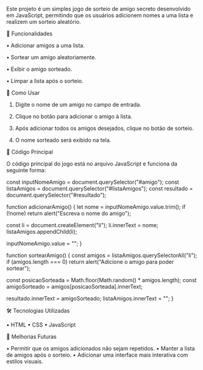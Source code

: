 Este projeto é um simples jogo de sorteio de amigo secreto desenvolvido em JavaScript, permitindo que os usuários adicionem nomes a uma lista e realizem um sorteio aleatório.

🎯 Funcionalidades

• Adicionar amigos a uma lista.

• Sortear um amigo aleatoriamente.

• Exibir o amigo sorteado.

• Limpar a lista após o sorteio.

🚀 Como Usar

1. Digite o nome de um amigo no campo de entrada.

2. Clique no botão para adicionar o amigo à lista.

3. Após adicionar todos os amigos desejados, clique no botão de sorteio.

4. O nome sorteado será exibido na tela.

📜 Código Principal

O código principal do jogo está no arquivo JavaScript e funciona da seguinte forma:

const inputNomeAmigo = document.querySelector("#amigo");
const listaAmigos = document.querySelector("#listaAmigos");
const resultado = document.querySelector("#resultado");

function adicionarAmigo() {
  let nome = inputNomeAmigo.value.trim();
  if (!nome) return alert("Escreva o nome do amigo");

  const li = document.createElement("li");
  li.innerText = nome;
  listaAmigos.appendChild(li);

  inputNomeAmigo.value = "";
}

function sortearAmigo() {
  const amigos = listaAmigos.querySelectorAll("li");
  if (amigos.length === 0) return alert("Adicione o amigo para poder sortear");

  const posicaoSorteada = Math.floor(Math.random() * amigos.length);
  const amigoSorteado = amigos[posicaoSorteada].innerText;

  resultado.innerText = amigoSorteado;
  listaAmigos.innerText = "";
}

🛠 Tecnologias Utilizadas

• HTML
• CSS
• JavaScript

📌 Melhorias Futuras

• Permitir que os amigos adicionados não sejam repetidos.
• Manter a lista de amigos após o sorteio.
• Adicionar uma interface mais interativa com estilos visuais.
